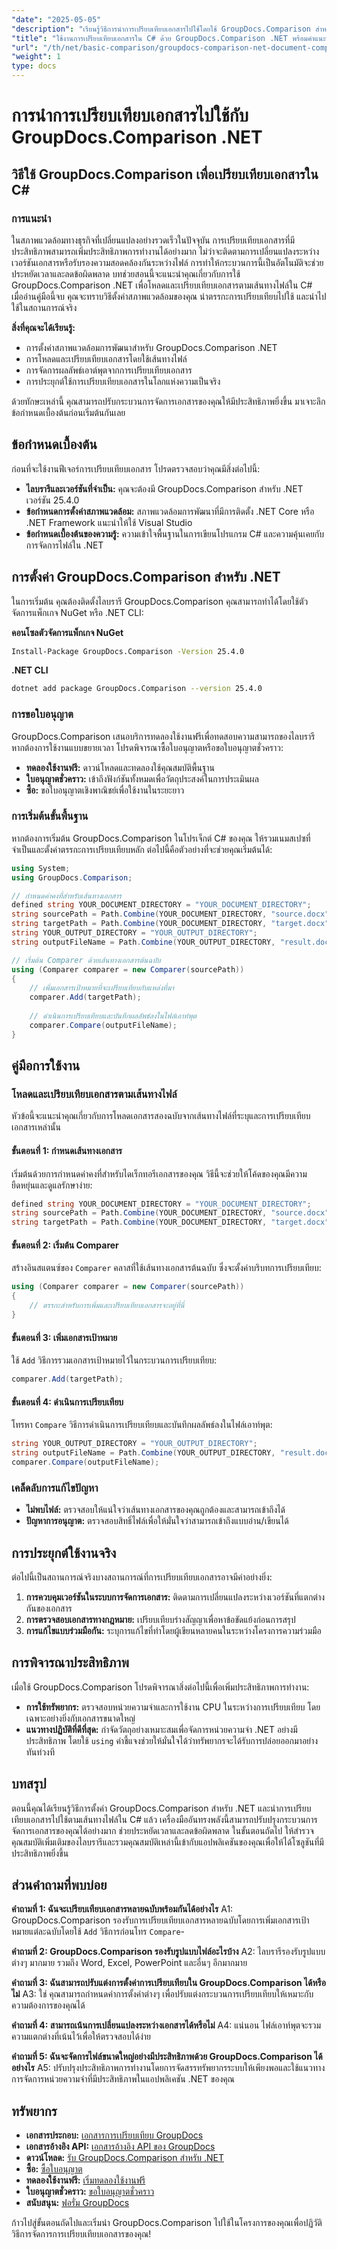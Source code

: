 ```yaml
---
"date": "2025-05-05"
"description": "เรียนรู้วิธีการนำการเปรียบเทียบเอกสารไปใช้โดยใช้ GroupDocs.Comparison สำหรับ .NET ใน C# ปรับปรุงกระบวนการจัดการเอกสารของคุณและประหยัดเวลา"
"title": "ใช้งานการเปรียบเทียบเอกสารใน C# ด้วย GroupDocs.Comparison .NET พร้อมคำแนะนำทีละขั้นตอน"
"url": "/th/net/basic-comparison/groupdocs-comparison-net-document-comparison-csharp/"
"weight": 1
type: docs
---
```

# การนำการเปรียบเทียบเอกสารไปใช้กับ GroupDocs.Comparison .NET

## วิธีใช้ GroupDocs.Comparison เพื่อเปรียบเทียบเอกสารใน C# 

### การแนะนำ

ในสภาพแวดล้อมทางธุรกิจที่เปลี่ยนแปลงอย่างรวดเร็วในปัจจุบัน การเปรียบเทียบเอกสารที่มีประสิทธิภาพสามารถเพิ่มประสิทธิภาพการทำงานได้อย่างมาก ไม่ว่าจะติดตามการเปลี่ยนแปลงระหว่างเวอร์ชันเอกสารหรือรับรองความสอดคล้องกันระหว่างไฟล์ การทำให้กระบวนการนี้เป็นอัตโนมัติจะช่วยประหยัดเวลาและลดข้อผิดพลาด บทช่วยสอนนี้จะแนะนำคุณเกี่ยวกับการใช้ GroupDocs.Comparison .NET เพื่อโหลดและเปรียบเทียบเอกสารตามเส้นทางไฟล์ใน C# เมื่ออ่านคู่มือนี้จบ คุณจะทราบวิธีตั้งค่าสภาพแวดล้อมของคุณ นำตรรกะการเปรียบเทียบไปใช้ และนำไปใช้ในสถานการณ์จริง

**สิ่งที่คุณจะได้เรียนรู้:**
- การตั้งค่าสภาพแวดล้อมการพัฒนาสำหรับ GroupDocs.Comparison .NET
- การโหลดและเปรียบเทียบเอกสารโดยใช้เส้นทางไฟล์
- การจัดการผลลัพธ์เอาต์พุตจากการเปรียบเทียบเอกสาร
- การประยุกต์ใช้การเปรียบเทียบเอกสารในโลกแห่งความเป็นจริง

ด้วยทักษะเหล่านี้ คุณสามารถปรับกระบวนการจัดการเอกสารของคุณให้มีประสิทธิภาพยิ่งขึ้น มาเจาะลึกข้อกำหนดเบื้องต้นก่อนเริ่มต้นกันเลย

## ข้อกำหนดเบื้องต้น

ก่อนที่จะใช้งานฟีเจอร์การเปรียบเทียบเอกสาร โปรดตรวจสอบว่าคุณมีสิ่งต่อไปนี้:

- **ไลบรารีและเวอร์ชันที่จำเป็น:** คุณจะต้องมี GroupDocs.Comparison สำหรับ .NET เวอร์ชัน 25.4.0
- **ข้อกำหนดการตั้งค่าสภาพแวดล้อม:** สภาพแวดล้อมการพัฒนาที่มีการติดตั้ง .NET Core หรือ .NET Framework แนะนำให้ใช้ Visual Studio
- **ข้อกำหนดเบื้องต้นของความรู้:** ความเข้าใจพื้นฐานในการเขียนโปรแกรม C# และความคุ้นเคยกับการจัดการไฟล์ใน .NET

## การตั้งค่า GroupDocs.Comparison สำหรับ .NET

ในการเริ่มต้น คุณต้องติดตั้งไลบรารี GroupDocs.Comparison คุณสามารถทำได้โดยใช้ตัวจัดการแพ็กเกจ NuGet หรือ .NET CLI:

**คอนโซลตัวจัดการแพ็กเกจ NuGet**
```bash
Install-Package GroupDocs.Comparison -Version 25.4.0
```

**.NET CLI**
```bash
dotnet add package GroupDocs.Comparison --version 25.4.0
```

### การขอใบอนุญาต

GroupDocs.Comparison เสนอบริการทดลองใช้งานฟรีเพื่อทดสอบความสามารถของไลบรารี หากต้องการใช้งานแบบขยายเวลา โปรดพิจารณาซื้อใบอนุญาตหรือขอใบอนุญาตชั่วคราว:

- **ทดลองใช้งานฟรี:** ดาวน์โหลดและทดลองใช้คุณสมบัติพื้นฐาน
- **ใบอนุญาตชั่วคราว:** เข้าถึงฟังก์ชันทั้งหมดเพื่อวัตถุประสงค์ในการประเมินผล
- **ซื้อ:** ขอใบอนุญาตเชิงพาณิชย์เพื่อใช้งานในระยะยาว

### การเริ่มต้นขั้นพื้นฐาน

หากต้องการเริ่มต้น GroupDocs.Comparison ในโปรเจ็กต์ C# ของคุณ ให้รวมเนมสเปซที่จำเป็นและตั้งค่าตรรกะการเปรียบเทียบหลัก ต่อไปนี้คือตัวอย่างที่จะช่วยคุณเริ่มต้นได้:

```csharp
using System;
using GroupDocs.Comparison;

// กำหนดค่าคงที่สำหรับเส้นทางเอกสาร
defined string YOUR_DOCUMENT_DIRECTORY = "YOUR_DOCUMENT_DIRECTORY";
string sourcePath = Path.Combine(YOUR_DOCUMENT_DIRECTORY, "source.docx");
string targetPath = Path.Combine(YOUR_DOCUMENT_DIRECTORY, "target.docx");
string YOUR_OUTPUT_DIRECTORY = "YOUR_OUTPUT_DIRECTORY";
string outputFileName = Path.Combine(YOUR_OUTPUT_DIRECTORY, "result.docx");

// เริ่มต้น Comparer ด้วยเส้นทางเอกสารต้นฉบับ
using (Comparer comparer = new Comparer(sourcePath))
{
    // เพิ่มเอกสารเป้าหมายที่จะเปรียบเทียบกับแหล่งที่มา
    comparer.Add(targetPath);
    
    // ดำเนินการเปรียบเทียบและบันทึกผลลัพธ์ลงในไฟล์เอาท์พุต
    comparer.Compare(outputFileName);
}
```

## คู่มือการใช้งาน

### โหลดและเปรียบเทียบเอกสารตามเส้นทางไฟล์

หัวข้อนี้จะแนะนำคุณเกี่ยวกับการโหลดเอกสารสองฉบับจากเส้นทางไฟล์ที่ระบุและการเปรียบเทียบเอกสารเหล่านั้น

#### ขั้นตอนที่ 1: กำหนดเส้นทางเอกสาร

เริ่มต้นด้วยการกำหนดค่าคงที่สำหรับไดเร็กทอรีเอกสารของคุณ วิธีนี้จะช่วยให้โค้ดของคุณมีความยืดหยุ่นและดูแลรักษาง่าย:

```csharp
defined string YOUR_DOCUMENT_DIRECTORY = "YOUR_DOCUMENT_DIRECTORY";
string sourcePath = Path.Combine(YOUR_DOCUMENT_DIRECTORY, "source.docx");
string targetPath = Path.Combine(YOUR_DOCUMENT_DIRECTORY, "target.docx");
```

#### ขั้นตอนที่ 2: เริ่มต้น Comparer

สร้างอินสแตนซ์ของ `Comparer` คลาสที่ใช้เส้นทางเอกสารต้นฉบับ ซึ่งจะตั้งค่าบริบทการเปรียบเทียบ:

```csharp
using (Comparer comparer = new Comparer(sourcePath))
{
    // ตรรกะสำหรับการเพิ่มและเปรียบเทียบเอกสารจะอยู่ที่นี่
}
```

#### ขั้นตอนที่ 3: เพิ่มเอกสารเป้าหมาย

ใช้ `Add` วิธีการรวมเอกสารเป้าหมายไว้ในกระบวนการเปรียบเทียบ:

```csharp
comparer.Add(targetPath);
```

#### ขั้นตอนที่ 4: ดำเนินการเปรียบเทียบ

โทรหา `Compare` วิธีการดำเนินการเปรียบเทียบและบันทึกผลลัพธ์ลงในไฟล์เอาท์พุต:

```csharp
string YOUR_OUTPUT_DIRECTORY = "YOUR_OUTPUT_DIRECTORY";
string outputFileName = Path.Combine(YOUR_OUTPUT_DIRECTORY, "result.docx");
comparer.Compare(outputFileName);
```

### เคล็ดลับการแก้ไขปัญหา
- **ไม่พบไฟล์:** ตรวจสอบให้แน่ใจว่าเส้นทางเอกสารของคุณถูกต้องและสามารถเข้าถึงได้
- **ปัญหาการอนุญาต:** ตรวจสอบสิทธิ์ไฟล์เพื่อให้มั่นใจว่าสามารถเข้าถึงแบบอ่าน/เขียนได้

## การประยุกต์ใช้งานจริง

ต่อไปนี้เป็นสถานการณ์จริงบางสถานการณ์ที่การเปรียบเทียบเอกสารอาจมีค่าอย่างยิ่ง:
1. **การควบคุมเวอร์ชันในระบบการจัดการเอกสาร:** ติดตามการเปลี่ยนแปลงระหว่างเวอร์ชันที่แตกต่างกันของเอกสาร
2. **การตรวจสอบเอกสารทางกฎหมาย:** เปรียบเทียบร่างสัญญาเพื่อหาข้อขัดแย้งก่อนการสรุป
3. **การแก้ไขแบบร่วมมือกัน:** ระบุการแก้ไขที่ทำโดยผู้เขียนหลายคนในระหว่างโครงการความร่วมมือ

## การพิจารณาประสิทธิภาพ

เมื่อใช้ GroupDocs.Comparison โปรดพิจารณาสิ่งต่อไปนี้เพื่อเพิ่มประสิทธิภาพการทำงาน:
- **การใช้ทรัพยากร:** ตรวจสอบหน่วยความจำและการใช้งาน CPU ในระหว่างการเปรียบเทียบ โดยเฉพาะอย่างยิ่งกับเอกสารขนาดใหญ่
- **แนวทางปฏิบัติที่ดีที่สุด:** กำจัดวัตถุอย่างเหมาะสมเพื่อจัดการหน่วยความจำ .NET อย่างมีประสิทธิภาพ โดยใช้ `using` คำชี้แจงช่วยให้มั่นใจได้ว่าทรัพยากรจะได้รับการปล่อยออกมาอย่างทันท่วงที

## บทสรุป

ตอนนี้คุณได้เรียนรู้วิธีการตั้งค่า GroupDocs.Comparison สำหรับ .NET และนำการเปรียบเทียบเอกสารไปใช้ตามเส้นทางไฟล์ใน C# แล้ว เครื่องมืออันทรงพลังนี้สามารถปรับปรุงกระบวนการจัดการเอกสารของคุณได้อย่างมาก ช่วยประหยัดเวลาและลดข้อผิดพลาด ในขั้นตอนถัดไป ให้สำรวจคุณสมบัติเพิ่มเติมของไลบรารีและรวมคุณสมบัติเหล่านี้เข้ากับแอปพลิเคชันของคุณเพื่อให้ได้โซลูชันที่มีประสิทธิภาพยิ่งขึ้น

## ส่วนคำถามที่พบบ่อย

**คำถามที่ 1: ฉันจะเปรียบเทียบเอกสารหลายฉบับพร้อมกันได้อย่างไร**
A1: GroupDocs.Comparison รองรับการเปรียบเทียบเอกสารหลายฉบับโดยการเพิ่มเอกสารเป้าหมายแต่ละฉบับโดยใช้ `Add` วิธีการก่อนโทร `Compare`-

**คำถามที่ 2: GroupDocs.Comparison รองรับรูปแบบไฟล์อะไรบ้าง**
A2: ไลบรารีรองรับรูปแบบต่างๆ มากมาย รวมถึง Word, Excel, PowerPoint และอื่นๆ อีกมากมาย

**คำถามที่ 3: ฉันสามารถปรับแต่งการตั้งค่าการเปรียบเทียบใน GroupDocs.Comparison ได้หรือไม่**
A3: ใช่ คุณสามารถกำหนดค่าการตั้งค่าต่างๆ เพื่อปรับแต่งกระบวนการเปรียบเทียบให้เหมาะกับความต้องการของคุณได้

**คำถามที่ 4: สามารถเน้นการเปลี่ยนแปลงระหว่างเอกสารได้หรือไม่**
A4: แน่นอน ไฟล์เอาท์พุตจะรวมความแตกต่างที่เน้นไว้เพื่อให้ตรวจสอบได้ง่าย

**คำถามที่ 5: ฉันจะจัดการไฟล์ขนาดใหญ่อย่างมีประสิทธิภาพด้วย GroupDocs.Comparison ได้อย่างไร**
A5: ปรับปรุงประสิทธิภาพการทำงานโดยการจัดสรรทรัพยากรระบบให้เพียงพอและใช้แนวทางการจัดการหน่วยความจำที่มีประสิทธิภาพในแอปพลิเคชัน .NET ของคุณ

## ทรัพยากร
- **เอกสารประกอบ:** [เอกสารการเปรียบเทียบ GroupDocs](https://docs.groupdocs.com/comparison/net/)
- **เอกสารอ้างอิง API:** [เอกสารอ้างอิง API ของ GroupDocs](https://reference.groupdocs.com/comparison/net/)
- **ดาวน์โหลด:** [รับ GroupDocs.Comparison สำหรับ .NET](https://releases.groupdocs.com/comparison/net/)
- **ซื้อ:** [ซื้อใบอนุญาต](https://purchase.groupdocs.com/buy)
- **ทดลองใช้งานฟรี:** [เริ่มทดลองใช้งานฟรี](https://releases.groupdocs.com/comparison/net/)
- **ใบอนุญาตชั่วคราว:** [ขอใบอนุญาตชั่วคราว](https://purchase.groupdocs.com/temporary-license/)
- **สนับสนุน:** [ฟอรั่ม GroupDocs](https://forum.groupdocs.com/c/comparison/)

ก้าวไปสู่ขั้นตอนถัดไปและเริ่มนำ GroupDocs.Comparison ไปใช้ในโครงการของคุณเพื่อปฏิวัติวิธีการจัดการการเปรียบเทียบเอกสารของคุณ!